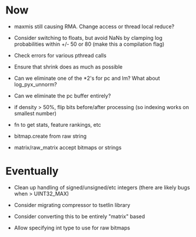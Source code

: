 # Now

- maxmis still causing RMA. Change access or thread local reduce?

- Consider switching to floats, but avoid NaNs by clamping log probabilities
  within +/- 50  or 80 (make this a compilation flag)
- Check errors for various pthread calls
- Ensure that shrink does as much as possible
- Can we eliminate one of the *2's for pc and lm? What about log_pyx_unnorm?
- Can we eliminate the pc buffer entirely?

- if density > 50%, flip bits before/after processing (so indexing works on
  smallest number)
- fn to get stats, feature rankings, etc
- bitmap.create from raw string
- matrix/raw_matrix accept bitmaps or strings

# Eventually

- Clean up handling of signed/unsigned/etc integers (there are likely bugs when > UINT32_MAX)

- Consider migrating compressor to tsetlin library
- Consider converting this to be entirely "matrix" based
- Allow specifying int type to use for raw bitmaps
